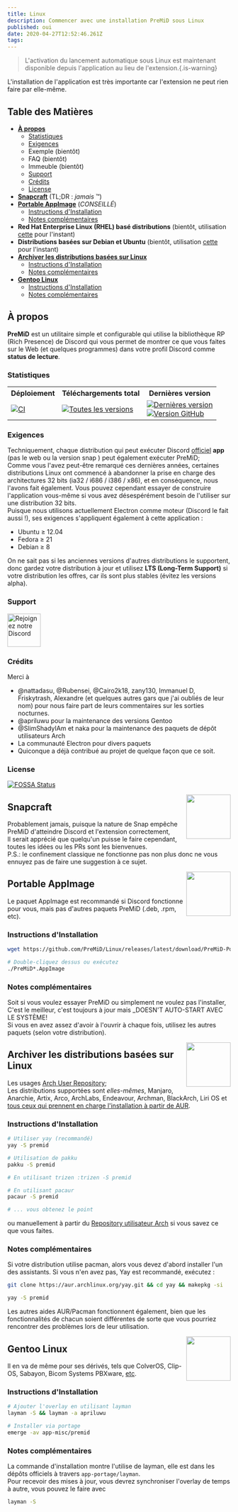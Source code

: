 ```yaml
---
title: Linux
description: Commencer avec une installation PreMiD sous Linux
published: oui
date: 2020-04-27T12:52:46.261Z
tags:
---
```


> L'activation du lancement automatique sous Linux est maintenant disponible depuis l'application au lieu de l'extension.{.is-warning}

L'installation de l'application est très importante car l'extension ne peut rien faire par elle-même.

## Table des Matières

- **[À propos](#about)**
  - [Statistiques](#stats)
  - [Exigences](#requirements)
  - Exemple (bientôt)
  - FAQ (bientôt)
  - Immeuble (bientôt)
  - [Support](#support)
  - [Crédits](#credits)
  - [License](#license)
- **[Snapcraft](#snapcraft)** (TL;DR : _jamais_ ™️)
- **[Portable AppImage](#portable-appimage)** (_CONSEILLÉ_)
  - [Instructions d'Installation](#installation-instructions)
  - [Notes complémentaires](#additional-notes)
- **Red Hat Enterprise Linux (RHEL) basé distributions** (bientôt, utilisation [cette](#portable-appimage) pour l'instant)
- **Distributions basées sur Debian et Ubuntu** (bientôt, utilisation [cette](#portable-appimage) pour l'instant)
- **[Archiver les distributions basées sur Linux](#arch-linux-based-distributions)**
  - [Instructions d'Installation](#installation-instructions-1)
  - [Notes complémentaires](#additional-notes-1)
- **[Gentoo Linux](#gentoo-linux)**
  - [Instructions d'Installation](#installation-instructions-2)
  - [Notes complémentaires](#additional-notes-2)

<a name="about"></a>

## À propos

**PreMiD** est un utilitaire simple et configurable qui utilise la bibliothèque RP (Rich Presence) de Discord qui vous permet de montrer ce que vous faites sur le Web (et quelques programmes) dans votre profil Discord comme **status de lecture**. 

<a name="stats"></a>

### Statistiques

<table>
  <tr>
    <th>Déploiement
</th>
    <th>Téléchargements total</th>
    <th>Dernières version</th>
  </tr>
  <tr>
    <td><a href="https://github.com/PreMiD/Linux/actions"><img src="https://github.com/PreMiD/Linux/workflows/CI/badge.svg?branch=master&event=push" alt="CI"></a></td>
    <td><a href="https://github.com/PreMiD/Linux/releases"><img src="https://img.shields.io/github/downloads/PreMiD/Linux/total.svg?maxAge=86400" alt="Toutes les versions"></a></td>
    <td><a href="https://github.com/PreMiD/Linux/releases/latest"><img src="https://img.shields.io/github/v/release/PreMiD/Linux.svg?maxAge=86400" alt="Dernières version"><br><img src="https://img.shields.io/github/downloads/PreMiD/Linux/latest/total.svg?maxAge=86400" alt="Version GitHub"></a></td>
  </tr>
</table>

<a name="requirements"></a>

### Exigences

Techniquement, chaque distribution qui peut exécuter Discord [officiel](https://discordapp.com/download) **app** (pas le web ou la version snap ) peut également exécuter PreMiD;</br> Comme vous l'avez peut-être remarqué ces dernières années, certaines distributions Linux ont commencé à abandonner la prise en charge des architectures 32 bits (ia32 / i686 / i386 / x86), et en conséquence, nous l'avons fait également. Vous pouvez cependant essayer de construire l'application vous-même si vous avez désespérément besoin de l'utiliser sur une distribution 32 bits.</br> Puisque nous utilisons actuellement Electron comme moteur (Discord le fait aussi !), ses exigences s'appliquent également à cette application :

- Ubuntu ≥ 12.04
- Fedora ≥ 21
- Debian ≥ 8

On ne sait pas si les anciennes versions d'autres distributions le supportent, donc gardez votre distribution à jour et utilisez **LTS (Long-Term Support)** si votre distribution les offres, car ils sont plus stables (évitez les versions alpha).

<a name="support"></a>

### Support

<div>
  <a target="_blank" href="https://discord.gg/WvfVZ8T" title="Rejoignez notre Discord">
    <img height="75px" draggable="false" src="https://discordapp.com/api/guilds/493130730549805057/widget.png?style=banner2" alt="Rejoignez notre Discord">
  </a>
</div>

<a name="credits"></a>

### Crédits

Merci à

- @nattadasu, @Rubensei, @Cairo2k18, zany130, Immanuel D, Friskytrash, Alexandre (et quelques autres gars que j'ai oubliés de leur nom) pour nous faire part de leurs commentaires sur les sorties nocturnes.
- @apriluwu pour la maintenance des versions Gentoo
- @SlimShadyIAm et naka pour la maintenance des paquets de dépôt utilisateurs Arch
- La communauté Electron pour divers paquets
- Quiconque a déjà contribué au projet de quelque façon que ce soit.

<a name="license"></a>

### License

[![FOSSA Status](https://app.fossa.io/api/projects/git%2Bgithub.com%2FPreMiD%2FLinux.svg?type=large)](https://app.fossa.io/projects/git%2Bgithub.com%2FPreMiD%2FLinux?ref=badge_large)

<img src="https://i.imgur.com/ACAxtmA.png" width="100" height="100" align="right"></img>
<a name="snapcraft"></a>

## Snapcraft

Probablement jamais, puisque la nature de Snap empêche PreMiD d'atteindre Discord et l'extension correctement,</br> Il serait apprécié que quelqu'un puisse le faire cependant, toutes les idées ou les PRs sont les bienvenues.</br> P.S.: le confinement classique ne fonctionne pas non plus donc ne vous ennuyez pas de faire une suggestion à ce sujet.

<img src="https://i.imgur.com/qEZOOfU.png" width="100" height="100" align="right"></img>
<a name="appimage"></a>

## Portable AppImage

Le paquet AppImage est recommandé si Discord fonctionne pour vous, mais pas d'autres paquets PreMiD (.deb, .rpm, etc).

<a name="appimageinstall"></a>

### Instructions d'Installation

```bash
wget https://github.com/PreMiD/Linux/releases/latest/download/PreMiD-Portable.AppImage && chmod a+x PreMiD*.AppImage
```

```bash
# Double-cliquez dessus ou exécutez
./PreMiD*.AppImage
```

<a name="appimagenotes"></a>

### Notes complémentaires

Soit si vous voulez essayer PreMiD ou simplement ne voulez pas l'installer, C'est le meilleur, c'est toujours à jour mais _DOESN'T AUTO-START AVEC LE SYSTÈME!</br>Si vous en avez assez d'avoir à l'ouvrir à chaque fois, utilisez les autres paquets (selon votre distribution).

<a name="arch"></a>
<img src="https://i.imgur.com/NBevNlU.png" width="100" height="100" align="right"></img>

## Archiver les distributions basées sur Linux

Les usages [Arch User Repository](https://aur.archlinux.org/packages/premid);</br> Les distributions supportées sont _elles-mêmes_, Manjaro, Anarchie, Artix, Arco, ArchLabs, Endeavour, Archman, BlackArch, Liri OS et [tous ceux qui prennent en charge l'installation à partir de AUR](https://wiki.archlinux.org/index.php/Arch-based_distributions#Active).

<a name="archinstall"></a>

### Instructions d'Installation

```bash
# Utiliser yay (recommandé)
yay -S premid
```

```bash
# Utilisation de pakku
pakku -S premid
```

```bash
# En utilisant trizen :trizen -S premid
```

```bash
# En utilisant pacaur
pacaur -S premid
```

```bash
# ... vous obtenez le point
```

ou manuellement à partir du [Repository utilisateur Arch](https://aur.archlinux.org/packages/premid) si vous savez ce que vous faites.

<a name="archnotes"></a>

### Notes complémentaires

Si votre distribution utilise pacman, alors vous devez d'abord installer l'un des assistants. Si vous n'en avez pas, Yay est recommandé, exécutez :

```bash
git clone https://aur.archlinux.org/yay.git && cd yay && makepkg -si
```

```bash
yay -S premid
```

Les autres aides AUR/Pacman fonctionnent également, bien que les fonctionnalités de chacun soient différentes de sorte que vous pourriez rencontrer des problèmes lors de leur utilisation.

<img src="https://i.imgur.com/Kv1X2to.png" width="100" height="100" align="right"></img>
<a name="gentoo"></a>

## Gentoo Linux

Il en va de même pour ses dérivés, tels que ColverOS, Clip-OS, Sabayon, Bicom Systems PBXware, [etc](https://wiki.gentoo.org/wiki/Distributions_based_on_Gentoo#Active_projects).

<a name="gentooinstall"></a>

### Instructions d'Installation

```bash
# Ajouter l'overlay en utilisant layman
layman -S && layman -a apriluwu
```

```bash
# Installer via portage
emerge -av app-misc/premid
```

<a name="gentoonotes"></a>

### Notes complémentaires

La commande d'installation montre l'utilise de layman, elle est dans les dépôts officiels à travers `app-portage/layman`.<br> Pour recevoir des mises à jour, vous devrez synchroniser l'overlay de temps à autre, vous pouvez le faire avec

```bash
layman -S
```